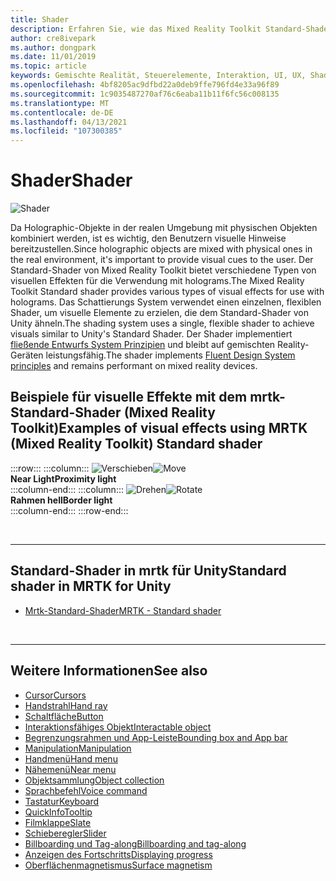 ```yaml
---
title: Shader
description: Erfahren Sie, wie das Mixed Reality Toolkit Standard-Shader verschiedene Arten von visuellen Effekten bereitstellt, die mit holograms in ihren Mixed Reality-Apps verwendet werden können.
author: cre8ivepark
ms.author: dongpark
ms.date: 11/01/2019
ms.topic: article
keywords: Gemischte Realität, Steuerelemente, Interaktion, UI, UX, Shader, Mixed Reality-Headset, Windows Mixed Reality-Headset, Virtual Reality-Headset, hololens, mrtk, Mixed Reality Toolkit, visuelle Effekte
ms.openlocfilehash: 4bf8205ac9dfbd22a0deb9ffe796fd4e33a96f89
ms.sourcegitcommit: 1c9035487270af76c6eaba11b11f6fc56c008135
ms.translationtype: MT
ms.contentlocale: de-DE
ms.lasthandoff: 04/13/2021
ms.locfileid: "107300385"
---
```

# <a name="shader"></a><span data-ttu-id="de367-104">Shader</span><span class="sxs-lookup"><span data-stu-id="de367-104">Shader</span></span>

![Shader](images/UX_Hero_StandardShader.jpg)

<span data-ttu-id="de367-106">Da Holographic-Objekte in der realen Umgebung mit physischen Objekten kombiniert werden, ist es wichtig, den Benutzern visuelle Hinweise bereitzustellen.</span><span class="sxs-lookup"><span data-stu-id="de367-106">Since holographic objects are mixed with physical ones in the real environment, it's important to provide visual cues to the user.</span></span> <span data-ttu-id="de367-107">Der Standard-Shader von Mixed Reality Toolkit bietet verschiedene Typen von visuellen Effekten für die Verwendung mit holograms.</span><span class="sxs-lookup"><span data-stu-id="de367-107">The Mixed Reality Toolkit Standard shader provides various types of visual effects for use with holograms.</span></span> <span data-ttu-id="de367-108">Das Schattierungs System verwendet einen einzelnen, flexiblen Shader, um visuelle Elemente zu erzielen, die dem Standard-Shader von Unity ähneln.</span><span class="sxs-lookup"><span data-stu-id="de367-108">The shading system uses a single, flexible shader to achieve visuals similar to Unity's Standard Shader.</span></span> <span data-ttu-id="de367-109">Der Shader implementiert [fließende Entwurfs System Prinzipien](https://www.microsoft.com/design/fluent/#/) und bleibt auf gemischten Reality-Geräten leistungsfähig.</span><span class="sxs-lookup"><span data-stu-id="de367-109">The shader implements [Fluent Design System principles](https://www.microsoft.com/design/fluent/#/) and remains performant on mixed reality devices.</span></span>
<br>

## <a name="examples-of-visual-effects-using-mrtk-mixed-reality-toolkit-standard-shader"></a><span data-ttu-id="de367-110">Beispiele für visuelle Effekte mit dem mrtk-Standard-Shader (Mixed Reality Toolkit)</span><span class="sxs-lookup"><span data-stu-id="de367-110">Examples of visual effects using MRTK (Mixed Reality Toolkit) Standard shader</span></span> 
:::row:::
    :::column:::
       <span data-ttu-id="de367-111">![Verschieben](images/UX_Button_Affordance_ProximityLight.jpg)</span><span class="sxs-lookup"><span data-stu-id="de367-111">![Move](images/UX_Button_Affordance_ProximityLight.jpg)</span></span><br>
       <span data-ttu-id="de367-112">**Near Light**</span><span class="sxs-lookup"><span data-stu-id="de367-112">**Proximity light**</span></span><br>
    :::column-end:::
    :::column:::
       <span data-ttu-id="de367-113">![Drehen](images/UX_Button_Affordance_FocusHighlight.jpg)</span><span class="sxs-lookup"><span data-stu-id="de367-113">![Rotate](images/UX_Button_Affordance_FocusHighlight.jpg)</span></span><br>
        <span data-ttu-id="de367-114">**Rahmen hell**</span><span class="sxs-lookup"><span data-stu-id="de367-114">**Border light**</span></span><br>
    :::column-end:::
:::row-end:::

<br>

---

## <a name="standard-shader-in-mrtk-for-unity"></a><span data-ttu-id="de367-115">Standard-Shader in mrtk für Unity</span><span class="sxs-lookup"><span data-stu-id="de367-115">Standard shader in MRTK for Unity</span></span>

* [<span data-ttu-id="de367-116">Mrtk-Standard-Shader</span><span class="sxs-lookup"><span data-stu-id="de367-116">MRTK - Standard shader</span></span>](https://docs.microsoft.com/windows/mixed-reality/mrtk-unity/features/rendering/mrtk-standard-shader)

<br>

---

## <a name="see-also"></a><span data-ttu-id="de367-117">Weitere Informationen</span><span class="sxs-lookup"><span data-stu-id="de367-117">See also</span></span>

* [<span data-ttu-id="de367-118">Cursor</span><span class="sxs-lookup"><span data-stu-id="de367-118">Cursors</span></span>](cursors.md)
* [<span data-ttu-id="de367-119">Handstrahl</span><span class="sxs-lookup"><span data-stu-id="de367-119">Hand ray</span></span>](point-and-commit.md)
* [<span data-ttu-id="de367-120">Schaltfläche</span><span class="sxs-lookup"><span data-stu-id="de367-120">Button</span></span>](button.md)
* [<span data-ttu-id="de367-121">Interaktionsfähiges Objekt</span><span class="sxs-lookup"><span data-stu-id="de367-121">Interactable object</span></span>](interactable-object.md)
* [<span data-ttu-id="de367-122">Begrenzungsrahmen und App-Leiste</span><span class="sxs-lookup"><span data-stu-id="de367-122">Bounding box and App bar</span></span>](app-bar-and-bounding-box.md)
* [<span data-ttu-id="de367-123">Manipulation</span><span class="sxs-lookup"><span data-stu-id="de367-123">Manipulation</span></span>](direct-manipulation.md)
* [<span data-ttu-id="de367-124">Handmenü</span><span class="sxs-lookup"><span data-stu-id="de367-124">Hand menu</span></span>](hand-menu.md)
* [<span data-ttu-id="de367-125">Nähemenü</span><span class="sxs-lookup"><span data-stu-id="de367-125">Near menu</span></span>](near-menu.md)
* [<span data-ttu-id="de367-126">Objektsammlung</span><span class="sxs-lookup"><span data-stu-id="de367-126">Object collection</span></span>](object-collection.md)
* [<span data-ttu-id="de367-127">Sprachbefehl</span><span class="sxs-lookup"><span data-stu-id="de367-127">Voice command</span></span>](voice-input.md)
* [<span data-ttu-id="de367-128">Tastatur</span><span class="sxs-lookup"><span data-stu-id="de367-128">Keyboard</span></span>](keyboard.md)
* [<span data-ttu-id="de367-129">QuickInfo</span><span class="sxs-lookup"><span data-stu-id="de367-129">Tooltip</span></span>](tooltip.md)
* [<span data-ttu-id="de367-130">Filmklappe</span><span class="sxs-lookup"><span data-stu-id="de367-130">Slate</span></span>](slate.md)
* [<span data-ttu-id="de367-131">Schieberegler</span><span class="sxs-lookup"><span data-stu-id="de367-131">Slider</span></span>](slider.md)
* [<span data-ttu-id="de367-132">Billboarding und Tag-along</span><span class="sxs-lookup"><span data-stu-id="de367-132">Billboarding and tag-along</span></span>](billboarding-and-tag-along.md)
* [<span data-ttu-id="de367-133">Anzeigen des Fortschritts</span><span class="sxs-lookup"><span data-stu-id="de367-133">Displaying progress</span></span>](progress.md)
* [<span data-ttu-id="de367-134">Oberflächenmagnetismus</span><span class="sxs-lookup"><span data-stu-id="de367-134">Surface magnetism</span></span>](surface-magnetism.md)
